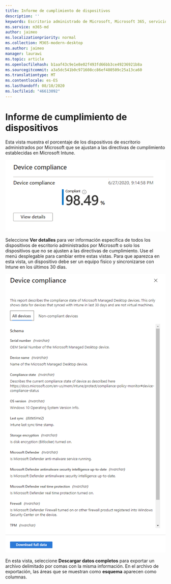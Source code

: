 ```yaml
---
title: Informe de cumplimiento de dispositivos
description: ''
keywords: Escritorio administrado de Microsoft, Microsoft 365, servicio, documentación
ms.service: m365-md
author: jaimeo
ms.localizationpriority: normal
ms.collection: M365-modern-desktop
ms.author: jaimeo
manager: laurawi
ms.topic: article
ms.openlocfilehash: b1aaf43c9e1e8e02f493fd66bb3ce49236921b8a
ms.sourcegitcommit: a3a5dc541b0c971608cc86ef480509c25a13ca60
ms.translationtype: MT
ms.contentlocale: es-ES
ms.lasthandoff: 08/10/2020
ms.locfileid: "46613092"
---
```

# <a name="device-compliance-report"></a>Informe de cumplimiento de dispositivos

Esta vista muestra el porcentaje de los dispositivos de escritorio administrados por Microsoft que se ajustan a las directivas de cumplimiento establecidas en Microsoft Intune.

![Informe que muestra el porcentaje de dispositivos que se ajustan a las directivas](../../media/mmd-device-compliance-percent.png)


Seleccione **Ver detalles** para ver información específica de todos los dispositivos de escritorio administrados por Microsoft o solo los dispositivos que no se ajusten a las directivas de cumplimiento. Use el menú desplegable para cambiar entre estas vistas. Para que aparezca en esta vista, un dispositivo debe ser un equipo físico y sincronizarse con Intune en los últimos 30 días.

![Panel de detalles con pestañas para todos los dispositivos o dispositivos no compatibles. Muestra el esquema detallado, incluido el número de serie, el nombre del dispositivo, el estado de cumplimiento y otra información. Botón Descargar datos completos en la parte inferior.](../../media/mmd-device-compliance-detail.png)

En esta vista, seleccione **Descargar datos completos** para exportar un archivo delimitado por comas con la misma información. En el archivo de exportación, las áreas que se muestran como **esquema** aparecen como columnas.